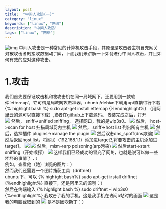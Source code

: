 ```yaml
---
layout: post
title:  "中间人攻防(一)"
category: "linux"
keywords: ["linux", "网络"]
description: "中间人攻防"
tags: ["linux", "网络"]
---
```

![img](https://github.com/068089dy/068089dy.github.io/blob/master/media/img/bg.jpg?raw=true)
中间人攻击是一种常见的计算机攻击手段，其原理是攻击者主机冒充网关对被攻击者的接收数据动手脚，下面我们来讲解一下如何进行中间人攻击，并且如何有效的应对这种攻击。
# 1.攻击
我们首先要保证攻击机和被攻击机在同一局域网下，还要用到一款软件‘ettercap’，它可谓是局域网攻击神器，ubuntu/debian下利用apt直接进行下载
{% highlight bash %}
sudo apt-get install ettercap
{%endhighlight%}
（用阿里云的源可以直接下载）,或者在[github](https://github.com/Ettercap/ettercap)上下载源码。
安装完成之后，打开  
![](https://raw.githubusercontent.com/068089dy/068089dy.github.io/master/media/img/%E4%B8%AD%E9%97%B4%E4%BA%BA%E6%94%BB%E9%98%B21/ettercap1.png)
然后，
sniff->unified sniffing，
选择网口，我的是wlp3s0。
![](https://raw.githubusercontent.com/068089dy/068089dy.github.io/master/media/img/%E4%B8%AD%E9%97%B4%E4%BA%BA%E6%94%BB%E9%98%B21/ettercap2.png)
然后，
host->scan for host
扫描局域网内主机
![](https://raw.githubusercontent.com/068089dy/068089dy.github.io/master/media/img/%E4%B8%AD%E9%97%B4%E4%BA%BA%E6%94%BB%E9%98%B21/ettercap3.png)
然后，
sniff->host list
列出所有主机
![](https://raw.githubusercontent.com/068089dy/068089dy.github.io/master/media/img/%E4%B8%AD%E9%97%B4%E4%BA%BA%E6%94%BB%E9%98%B21/ettercap4.png)
然后，选择插件
plugins->manage the plugin
![](https://raw.githubusercontent.com/068089dy/068089dy.github.io/master/media/img/%E4%B8%AD%E9%97%B4%E4%BA%BA%E6%94%BB%E9%98%B21/etter5.png)
然后双击dns_spoff(dns欺骗)
![](https://raw.githubusercontent.com/068089dy/068089dy.github.io/master/media/img/%E4%B8%AD%E9%97%B4%E4%BA%BA%E6%94%BB%E9%98%B21/etter6.png)
然后返回host list，将网关（192.168.1.1）添加进target2,将要攻击的主机添加进target1。
![](https://raw.githubusercontent.com/068089dy/068089dy.github.io/master/media/img/%E4%B8%AD%E9%97%B4%E4%BA%BA%E6%94%BB%E9%98%B21/etter7.png)
![](https://raw.githubusercontent.com/068089dy/068089dy.github.io/master/media/img/%E4%B8%AD%E9%97%B4%E4%BA%BA%E6%94%BB%E9%98%B21/etter8.png)
然后，mitm->arp poisoning(arp污染)
![](https://raw.githubusercontent.com/068089dy/068089dy.github.io/master/media/img/%E4%B8%AD%E9%97%B4%E4%BA%BA%E6%94%BB%E9%98%B21/etter10.png)
然后start->start sniffing（开始嗅探）
![](https://raw.githubusercontent.com/068089dy/068089dy.github.io/master/media/img/%E4%B8%AD%E9%97%B4%E4%BA%BA%E6%94%BB%E9%98%B21/etter9.png)
这样我们已经成功的冒充了网关，也就是说可以做一些坏坏的事情了：）  
例如，查看他（她）浏览的图片：）  
然而我们还需要一个图片捕获工具（driftnet）  
ubuntu下，可以
{% highlight bash%}
sudo apt-get install driftnet
{%endhighlight%}
直接下，还是阿里云的源哦：）  
然后在终端输入
{% highlight bash %}
sudo driftnet -i wlp3s0
{%endhighlight%}
我攻击了我的手机，这是我手机在访问b站时的画面
![](https://raw.githubusercontent.com/068089dy/068089dy.github.io/master/media/img/%E4%B8%AD%E9%97%B4%E4%BA%BA%E6%94%BB%E9%98%B21/bili2.jpg)
这是我的电脑截取到的
![](https://raw.githubusercontent.com/068089dy/068089dy.github.io/master/media/img/%E4%B8%AD%E9%97%B4%E4%BA%BA%E6%94%BB%E9%98%B21/bili1.png)
是不是因吹斯丁：）
